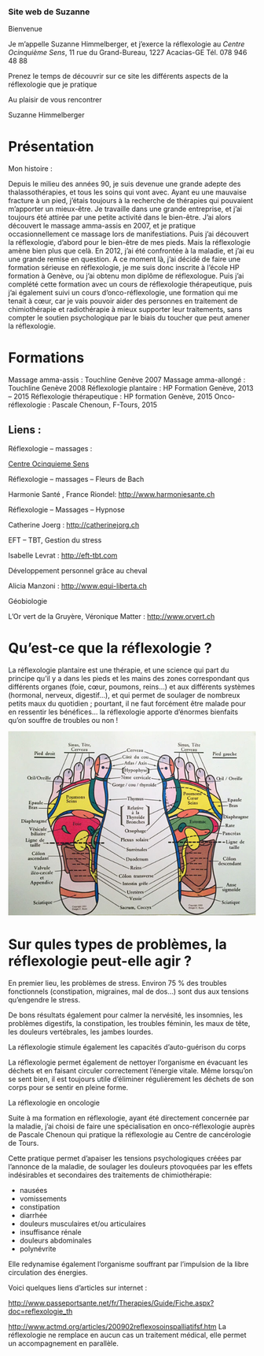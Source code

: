 
### Site web de Suzanne

Bienvenue

Je m’appelle Suzanne Himmelberger, et j’exerce la réflexologie au *Centre Ocinquième Sens*,  11 rue du Grand-Bureau, 1227 Acacias-GE
Tél. 078 946 48 88

Prenez le temps de découvrir  sur ce site les différents aspects de la réflexologie que je pratique

Au plaisir de vous rencontrer

Suzanne Himmelberger


# Présentation

Mon histoire :

Depuis le milieu des années 90, je suis devenue une grande adepte des thalassothérapies, et tous les soins qui vont avec.
Ayant eu une mauvaise fracture à un pied, j’étais toujours à la recherche de thérapies qui pouvaient m’apporter un mieux-être.
Je travaille dans une grande entreprise, et j’ai toujours été attirée par une petite activité dans le bien-être.
J’ai alors découvert le massage amma-assis en 2007, et je pratique occasionnellement ce massage lors de manifestiations.
Puis j’ai découvert la réflexologie, d’abord pour le bien-être de mes pieds. Mais la réflexologie amène bien plus que celà.
En 2012, j’ai été confrontée à la maladie, et j’ai eu une grande remise en question. A ce moment là, j’ai décidé de faire une formation sérieuse en réflexologie, je me suis donc inscrite à l’école HP formation à Genève, ou j’ai obtenu mon diplôme de réflexologue.
Puis j’ai complété cette formation avec un cours de réflexologie thérapeutique, puis j’ai également suivi un cours d’onco-réflexologie, une formation qui me tenait à cœur, car je vais pouvoir aider des personnes en traitement de chimiothérapie et radiothérapie à mieux supporter leur traitements, sans compter le soutien psychologique par le biais du toucher que peut amener la réflexologie.



# Formations

Massage amma-assis :  Touchline  Genève 2007
Massage amma-allongé : Touchline Genève 2008
Réflexologie plantaire : HP Formation Genève, 2013 – 2015
Réflexologie thérapeutique : HP formation Genève, 2015
Onco-réflexologie : Pascale Chenoun, F-Tours, 2015









## Liens :

Réflexologie – massages :

[Centre Ocinquieme Sens](http://www.ocinquieme.ch)


Réflexologie – massages – Fleurs de Bach

Harmonie Santé , France Riondel: <http://www.harmoniesante.ch>


Réflexologie – Massages – Hypnose

Catherine Joerg : <http://catherinejorg.ch>


EFT – TBT, Gestion du stress

Isabelle Levrat : <http://eft-tbt.com>


Développement personnel grâce au cheval

Alicia Manzoni : <http://www.equi-liberta.ch>


Géobiologie

L’Or vert de la Gruyère, Véronique Matter : <http://www.orvert.ch>















# Qu’est-ce que la réflexologie ?

La réflexologie plantaire est une thérapie, et une science qui part du principe qu’il y a dans les pieds et les mains des zones correspondant qus différents organes (foie, cœur, poumons, reins…) et aux différents systèmes (hormonal, nerveux, digestif…), et qui permet de soulager de nombreux petits maux du quotidien ; pourtant, il ne faut forcément être malade pour en ressentir les bénéfices… la réflexologie apporte d’énormes bienfaits qu’on souffre de troubles ou non !


![](./images/pied.png)




# Sur qules types de problèmes, la réflexologie peut-elle agir ?


En premier lieu, les problèmes de stress. Environ 75 % des troubles fonctionnels (constipation, migraines, mal de dos…) sont dus aux tensions qu’engendre le stress.

De bons résultats également pour calmer la nervésité, les insomnies, les problèmes digestifs, la constipation, les troubles féminin, les maux de tête, les douleurs vertébrales,  les jambes lourdes.

La réflexologie stimule également les capacités d’auto-guérison du corps

La réflexologie permet également de nettoyer l’organisme en évacuant les déchets et en faisant circuler correctement l’énergie vitale. Même lorsqu’on se sent bien, il est toujours utile d’éliminer régulièrement les déchets de son corps pour se sentir en pleine forme.


La réflexologie en oncologie

Suite à ma formation en réflexologie, ayant été directement concernée par la maladie, j’ai choisi de faire une spécialisation en onco-réflexologie auprès de Pascale Chenoun qui pratique la réflexologie au Centre de cancérologie de Tours.

Cette pratique permet d’apaiser les tensions psychologiques créées par l’annonce de la maladie, de soulager les douleurs ptovoquées par les effets indésirables et secondaires des traitements de chimiothérapie:

- nausées
- vomissements
- constipation
- diarrhée
- douleurs musculaires et/ou articulaires
- insuffisance rénale
- douleurs abdominales
- polynévrite

Elle redynamise également l’organisme souffrant par l’impulsion de la libre circulation des énergies.


Voici quelques liens d’articles sur internet :


http://www.passeportsante.net/fr/Therapies/Guide/Fiche.aspx?doc=reflexologie_th

http://www.actmd.org/articles/200902reflexosoinspalliatifsf.htm
La réflexologie ne remplace en aucun cas un traitement médical, elle permet un accompagnement en parallèle.
